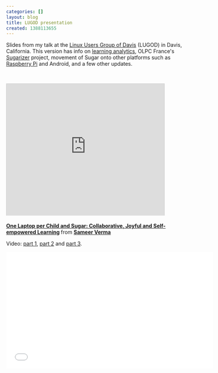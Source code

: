 ```yaml
---
categories: []
layout: blog
title: LUGOD presentation
created: 1388113655
---
```

<p>Slides from my talk at the <a href="http://lugod.org" target="_blank">Linux Users Group of Davis</a> (LUGOD) in Davis, California. This version has info on <a href="{{ site.baseurl }}/CommunitySummit2013/sessions/learning-analytics" target="_blank">learning analytics</a>, OLPC France&#39;s <a href="http://sugarizer.org" target="_blank">Sugarizer</a> project, movement of Sugar onto other platforms such as <a href="http://pidora.ca/" target="_blank">Raspberry Pi</a> and Android, and a few other updates.</p>
<p>&nbsp;</p>
<p><iframe allowfullscreen="" frameborder="0" height="356" marginheight="0" marginwidth="0" scrolling="no" src="http://www.slideshare.net/slideshow/embed_code/29399570" style="border:1px solid #CCC;border-width:1px 1px 0;margin-bottom:5px" width="427"></iframe></p>
<div style="margin-bottom:5px">
	<strong><a href="https://www.slideshare.net/sverma/one-laptop-per-child-and-sugar-collaborative-joyful-and-selfempowered-learning" target="_blank" title="One Laptop per Child and Sugar: Collaborative, Joyful and Self-empowered Learning">One Laptop per Child and Sugar: Collaborative, Joyful and Self-empowered Learning</a> </strong> from <strong><a href="http://www.slideshare.net/sverma" target="_blank">Sameer Verma</a></strong></div>
<p>Video: <a href="https://www.youtube.com/watch?v=vFWw83RJCso" target="_blank">part 1</a>, <a href="https://www.youtube.com/watch?v=F1BBBVV86gs" target="_blank">part 2</a> and <a href="https://www.youtube.com/watch?v=IOnLYYXOsgI" target="_blank">part 3</a>.</p>
<p><iframe allowfullscreen="" frameborder="0" height="315" src="//www.youtube.com/embed/vFWw83RJCso" width="560"></iframe></p>
